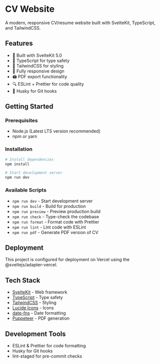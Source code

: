 # CV Website

A modern, responsive CV/resume website built with SvelteKit, TypeScript, and TailwindCSS.

## Features

- 🚀 Built with SvelteKit 5.0
- 💪 TypeScript for type safety
- 🎨 TailwindCSS for styling
- 📱 Fully responsive design
- 🖨️ PDF export functionality
- 🔍 ESLint + Prettier for code quality
- 🔄 Husky for Git hooks

## Getting Started

### Prerequisites

- Node.js (Latest LTS version recommended)
- npm or yarn

### Installation

```bash
# Install dependencies
npm install

# Start development server
npm run dev
```

### Available Scripts

- `npm run dev` - Start development server
- `npm run build` - Build for production
- `npm run preview` - Preview production build
- `npm run check` - Type-check the codebase
- `npm run format` - Format code with Prettier
- `npm run lint` - Lint code with ESLint
- `npm run pdf` - Generate PDF version of CV

## Deployment

This project is configured for deployment on Vercel using the @sveltejs/adapter-vercel.

## Tech Stack

- [SvelteKit](https://kit.svelte.dev/) - Web framework
- [TypeScript](https://www.typescriptlang.org/) - Type safety
- [TailwindCSS](https://tailwindcss.com/) - Styling
- [Lucide Icons](https://lucide.dev/) - Icons
- [date-fns](https://date-fns.org/) - Date formatting
- [Puppeteer](https://pptr.dev/) - PDF generation

## Development Tools

- ESLint & Prettier for code formatting
- Husky for Git hooks
- lint-staged for pre-commit checks
